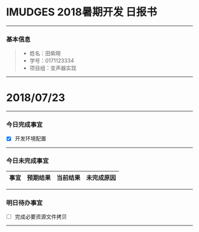 # IMUDGES 2018暑期开发 日报书
-------


### 基本信息
> * 姓名：田紫暄
> * 学号：0171123334
> * 项目组：变声器实现

-------


# 2018/07/23

-------

### 今日完成事宜
- [x]  开发环境配置 


-----
### 今日未完成事宜


| 事宜     |预期结果| 当前结果  | 未完成原因   | 
| --------   | -----:  | -----:  | :----:  |

------
### 明日待办事宜
- [ ] 完成必要资源文件拷贝
-------
